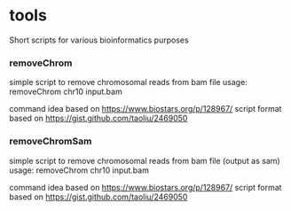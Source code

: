 # tools
Short scripts for various bioinformatics purposes

### removeChrom

simple script to remove chromosomal reads from bam file
usage: removeChrom chr10 input.bam

command idea based on https://www.biostars.org/p/128967/
script format based on https://gist.github.com/taoliu/2469050

### removeChromSam

simple script to remove chromosomal reads from bam file (output as sam)
usage: removeChrom chr10 input.bam

command idea based on https://www.biostars.org/p/128967/
script format based on https://gist.github.com/taoliu/2469050
